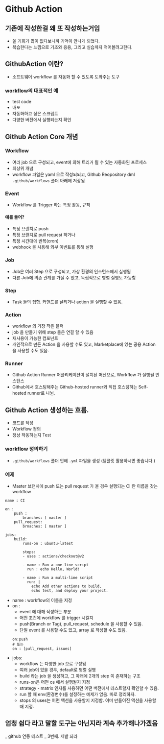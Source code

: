# Github Action
## 기존에 작성한걸 왜 또 작성하는거임
- 쓸 기회가 많이 없다보니까 기억이 안나게 되었다.
- 복습한다는 느낌으로 기초와 응용, 그리고 실습까지 적어볼려고한다.

## GithubAction 이란?
- 소프트웨어 workflow 를 자동화 할 수 있도록 도와주는 도구

### workflow의 대표적인 예
- test code
- 배포
- 자동화하고 싶은 스크립트
- 다양한 버전에서 실행되는지 확인

## Github Action Core 개념
### Workflow
- 여러 job 으로 구성되고, event에 의해 트리거 될 수 있는 자동화된 프로세스
- 최상위 개념
- workflow 파일은 yaml 으로 작성되되고, Github Reopository dml `.github/workflows` 폴더 아래에 저장됨

### Event
- Workflow 를 Trigger 하는 특정 활동, 규칙
#### 예를 들어?
- 특정 브랜치로 push
- 특정 브랜치로 pull request 하거나
- 특정 시간대에 반복(cron)
- webhook 을 사용해 외부 이벤트를 통해 실행

### Job
- Job은 여러 Step 으로 구성되고, 가상 환경의 인스턴스에서 실행됨
- 다른 Job에 의존 관계를 가질 수 있고, 독립적으로 병렬 실행도 가능함

### Step
- Task 들의 집합. 커맨드를 날리거나 action 을 실행할 수 있음.

### Action
- workflow 의 가장 작은 블럭
- job 을 만들기 위해 step 들은 연결 할 수 있음
- 재사용이 가능한 컴포넌트
- 개인적으로 만든 Action 을 사용할 수도 있고, Marketplace에 있는 공용 Action 을 사용할 수도 있음.

### Runner
- Github Action Runner 어플리케이션이 설치된 머신으로, Workflow 가 실행될 인스턴스
- Github에서 호스팅해주는 Github-hosted runner와 직접 호스팅하는 Self-hosted runner로 나뉨.

## Github Action 생성하는 흐름.
- 코드를 작성
- Workflow 정의
- 정상 작동하는지 Test

### workflow 정의하기
- `.github/workflows` 폴더 안에 `.yml` 파일을 생성 (템플릿 활용하시면 좋습니다.)

### 예제
- Master 브랜치에 push 또는 pull request 가 올 경우 실행되는 CI 란 이름을 갖는 workflow

```
name : CI

on :
    push : 
        branches: [ master ]
    pull_request:
        brnaches: [ master ]

jobs:
    build:
        runs-on : ubuntu-latest

        steps:
        - uses : actions/checkout@v2
        
        - name : Run a one-line script
          run : echo Hello, World!

        - name : Run a multi-line script
          run: |
            echo Add other actions to build,
            echo test, and deploy your project.
```
- name : workflow의 이름을 지정
- on :
    - event 에 대해 작성하는 부분 
    - 어떤 조건에 workflow 를 trigger 시킬지
    - push(Branch or Tag), pull_request, schedule 을 사용할 수 있음.
    - 단일 event 를 사용할 수도 있고, array 로 작성할 수도 있음.
    ```
    on:push
    # 또는 
    on : [pull_request, issues]
    ```
- jobs: 
    - workflow 는 다양한 job 으로 구성됨
    - 여러 job이 있을 경우, default로 병렬 실행
    - build 라는 job 을 생성하고, 그 아래에 2개의 step 이 존재하는 구조
    - runs-on은 어떤 os 에서 실행될지 지정
    - strategy - matrix 인자를 사용하면 어떤 버전에서 테스트할지 확인할 수 있음.
    - run 할 때 env(환경변수)를 설정하는 예제가 없음. 따로 정리하자.
    - stops 의 uses는 어떤 액션을 사용할지 지정함. 이미 만들어진 액션을 사용할 때 지정.

## 엄청 쉽다 라고 말할 도구는 아닌지라 계속 추가해나가겠음

_ github 연동 테스트 _ 3번째. 제발 되라